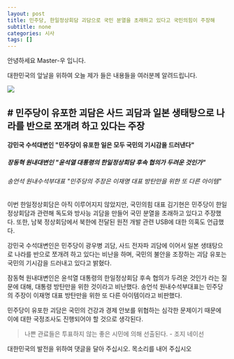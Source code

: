 ```yaml
---
layout: post
title: 민주당, 한일정상회담 괴담으로 국민 분열을 초래하고 있다고 국민의힘이 주장해
subtitle: none
categories: 시사
tags: []
---
```


안녕하세요 Master-우 입니다.

대한민국의 앞날을 위하여 오늘 제가 들은 내용들을 여러분께 알려드립니다.





![](https://source.unsplash.com/800x450/?luxury)

## # 민주당이 유포한 괴담은 사드 괴담과 일본 생태탕으로 나라를 반으로 쪼개려 하고 있다는 주장

#### 강민국 수석대변인 "민주당이 유포한 일은 모두 국민의 기시감을 드러낸다"

##### 장동혁 원내대변인 "윤석열 대통령의 한일정상회담 후속 협의가 두려운 것인가"

###### 송언석 원내수석부대표 "민주당의 주장은 이재명 대표 방탄만을 위한 또 다른 아이템" 

이번 한일정상회담은 아직 이루어지지 않았지만, 국민의힘 대표 김기현은 민주당이 한일정상회담과 관련해 독도와 방사능 괴담을 만들어 국민 분열을 초래하고 있다고 주장했다. 또한, 남북 정상회담에서 북한에 전달된 원전 개발 관련 USB에 대한 의혹도 언급했다.

강민국 수석대변인은 민주당이 광우병 괴담, 사드 전자파 괴담에 이어서 일본 생태탕으로 나라를 반으로 쪼개려 하고 있다는 비난을 하며, 국민의 불안을 조장하는 괴담 유포는 국민의 기시감을 드러내고 있다고 밝혔다.

잠동혁 원내대변인은 윤석열 대통령의 한일정상회담 후속 협의가 두려운 것인가 라는 질문에 대해, 대통령 방탄만을 위한 것이라고 비난했다. 송언석 원내수석부대표는 민주당의 주장이 이재명 대표 방탄만을 위한 또 다른 아이템이라고 비판했다.

민주당이 유포한 괴담은 국민의 건강과 경제 안보를 위협하는 심각한 문제이기 때문에 이에 대한 국정조사도 진행되어야 할 것으로 생각된다.


> 나쁜 관료들은 투표하지 않는 좋은 시민에 의해 선출된다. - 조지 네이선

대한민국의 발전을 위하여 댓글을 달아 주십시오. 목소리를 내어 주십시오
